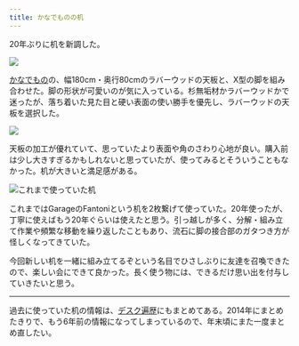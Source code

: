```yaml
---
title: かなでものの机
---
```


20年ぶりに机を新調した。

![](https://i.imgur.com/SVBHILNh.jpgs)

[かなでもの](https://kanademono.design/)の、幅180cm・奥行80cmのラバーウッドの天板と、X型の脚を組み合わせた。脚の形状が可愛いのが気に入っている。杉無垢材かラバーウッドかで迷ったが、落ち着いた見た目と硬い表面の使い勝手を優先し、ラバーウッドの天板を選択した。

![](https://i.imgur.com/j9ZsVekh.jpg)

天板の加工が優れていて、思っていたより表面や角のさわり心地が良い。購入前は少し大きすぎるかもしれないと思っていたが、使ってみるとそういうこともなかった。机が大きいと満足感がある。

![](https://i.imgur.com/zzyWUZph.jpg "これまで使っていた机")

これまではGarageのFantoniという机を2枚繋げて使っていた。20年使ったが、丁寧に使えばもう20年ぐらいは使えたと思う。引っ越しが多く、分解・組み立て作業や頻繁な移動を繰り返したこともあり、流石に脚の接合部のガタつき方が怪しくなってきていた。

今回新しい机を一緒に組み立てるぞという名目でひさしぶりに友達を召喚できたので、楽しい会にできて良かった。長く使う物には、できるだけ思い出を付与していきたいと思う。

---

過去に使っていた机の情報は、[デスク遍歴](/articles/2014-12-31-h)にもまとめてある。2014年にまとめたきりで、もう6年前の情報になってしまっているので、年末頃にまた一度まとめ直したい。
